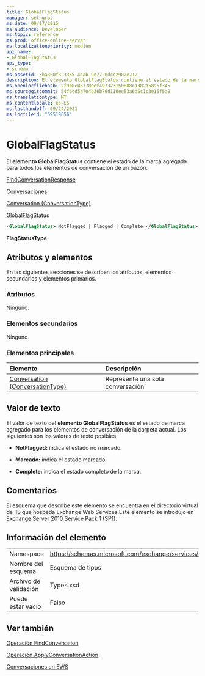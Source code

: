```yaml
---
title: GlobalFlagStatus
manager: sethgros
ms.date: 09/17/2015
ms.audience: Developer
ms.topic: reference
ms.prod: office-online-server
ms.localizationpriority: medium
api_name:
- GlobalFlagStatus
api_type:
- schema
ms.assetid: 3ba300f3-3355-4cab-9e77-0dcc2902e712
description: El elemento GlobalFlagStatus contiene el estado de la marca agregada para todos los elementos de conversación de un buzón.
ms.openlocfilehash: 2f9b0e05770eef497323150888c1302d5895f345
ms.sourcegitcommit: 54f6cd5a704b36b76d110ee53a6d6c1c3e15f5a9
ms.translationtype: MT
ms.contentlocale: es-ES
ms.lasthandoff: 09/24/2021
ms.locfileid: "59519656"
---
```

# <a name="globalflagstatus"></a>GlobalFlagStatus

El **elemento GlobalFlagStatus** contiene el estado de la marca agregada para todos los elementos de conversación de un buzón. 
  
[FindConversationResponse](findconversationresponse.md)
  
[Conversaciones](conversations-ex15websvcsotherref.md)
  
[Conversation (ConversationType)](conversation-conversationtype.md)
  
[GlobalFlagStatus](globalflagstatus.md)
  
```XML
<GlobalFlagStatus> NotFlagged | Flagged | Complete </GlobalFlagStatus>
```

 **FlagStatusType**
## <a name="attributes-and-elements"></a>Atributos y elementos

En las siguientes secciones se describen los atributos, elementos secundarios y elementos primarios.
  
### <a name="attributes"></a>Atributos

Ninguno.
  
### <a name="child-elements"></a>Elementos secundarios

Ninguno.
  
### <a name="parent-elements"></a>Elementos principales

|**Elemento**|**Descripción**|
|:-----|:-----|
|[Conversation (ConversationType)](conversation-conversationtype.md) <br/> |Representa una sola conversación.  <br/> |
   
## <a name="text-value"></a>Valor de texto

El valor de texto del **elemento GlobalFlagStatus** es el estado de marca agregado para los elementos de conversación de la carpeta actual. Los siguientes son los valores de texto posibles: 
  
- **NotFlagged:** indica el estado no marcado. 
    
- **Marcado:** indica el estado marcado. 
    
- **Complete:** indica el estado completo de la marca. 
    
## <a name="remarks"></a>Comentarios

El esquema que describe este elemento se encuentra en el directorio virtual de IIS que hospeda Exchange Web Services.Este elemento se introdujo en Exchange Server 2010 Service Pack 1 (SP1).
  
## <a name="element-information"></a>Información del elemento

|||
|:-----|:-----|
|Namespace  <br/> |https://schemas.microsoft.com/exchange/services/2006/types  <br/> |
|Nombre del esquema  <br/> |Esquema de tipos  <br/> |
|Archivo de validación  <br/> |Types.xsd  <br/> |
|Puede estar vacío  <br/> |Falso  <br/> |
   
## <a name="see-also"></a>Ver también



[Operación FindConversation](findconversation-operation.md)
  
[Operación ApplyConversationAction](applyconversationaction-operation.md)


[Conversaciones en EWS](https://msdn.microsoft.com/library/91e64629-db6c-4c94-9dcb-d386232e8467%28Office.15%29.aspx)

